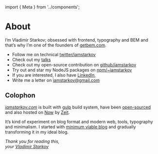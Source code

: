 import { Meta } from '../components';

<Meta
  title="About Vladimir Starkov"
  description="I’m Vladimir Starkov; obsessed with frontend, typography and BEM and that’s why I’m one of the founders of getbem.com."
/>

# About

I’m Vladimir Starkov; obsessed with frontend, typography and BEM and that’s
why I’m one of the founders of [getbem.com](http://getbem.com/).

* Follow me on technical [twitter/iamstarkov](https://twitter.com/iamstarkov)
* Check out my [talks](/talks)
* Check out my open-source contribution on [github/iamstarkov](https://github.com/iamstarkov)
* Try out and star my NodeJS packages on [npm/~iamstarkov](https://npmjs.com/~iamstarkov)
* If you are interested, I also have [LinkedIn][],
* Write me a letter on [iamstarkov@gmail.com](mailto:iamstarkov@gmail.com)

## Colophon

_[iamstarkov.com](https://iamstarkov.com/)_ is built with [gulp][] build
system, have been [open-sourced][src] and also hosted on [Now][] by [Zeit][].

It’s kind of experiment on blog format and modern web, tools,
typography and minimalism. I started with [minimum viable blog](https://iamstarkov.com/mvb/) and gradually
transforming it in my ideal blog.

_Thank you for reading this,  
your [Vladimir Starkov](https://iamstarkov.com)_

[Now]: https://zeit.co/now
[Zeit]: https://zeit.co/
[gulp]: http://gulpjs.com/
[src]: https://github.com/iamstarkov/iamstarkov.com
[LinkedIn]: https://www.linkedin.com/in/iamstarkov
